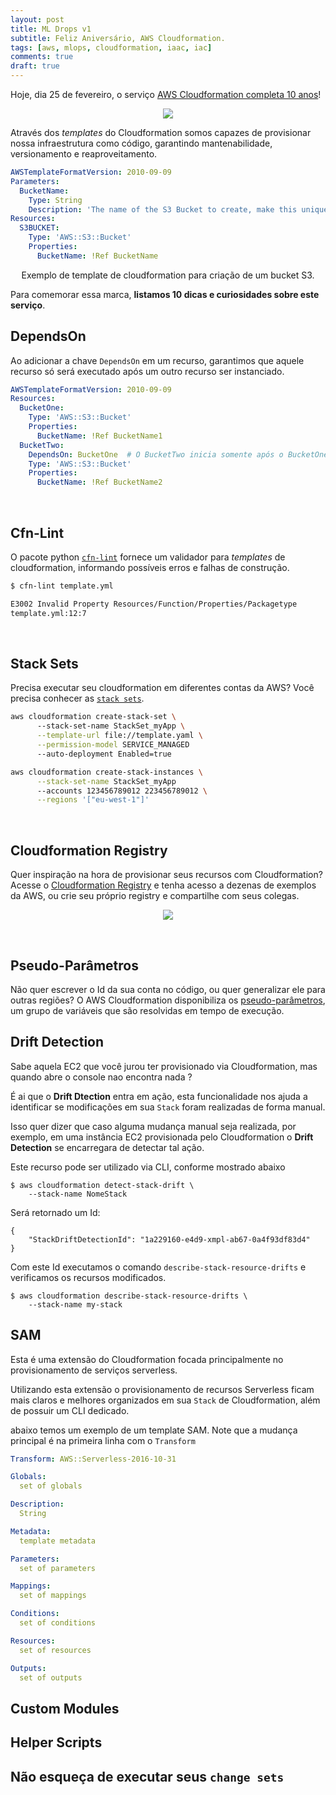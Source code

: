 ```yaml
---
layout: post
title: ML Drops v1
subtitle: Feliz Aniversário, AWS Cloudformation.
tags: [aws, mlops, cloudformation, iaac, iac]
comments: true
draft: true
---
```


Hoje, dia 25 de fevereiro, o serviço [AWS Cloudformation completa 10 anos](https://aws.amazon.com/pt/about-aws/whats-new/2011/02/25/introducing-aws-cloudformation/)!

<p style="text-align: center"><img src="https://i.imgur.com/MsaN5cz.png"></p>

Através dos *templates* do Cloudformation somos capazes de provisionar nossa infraestrutura como código, garantindo mantenabilidade, versionamento e reaproveitamento.

```yaml
AWSTemplateFormatVersion: 2010-09-09
Parameters:
  BucketName:
    Type: String
    Description: 'The name of the S3 Bucket to create, make this unique'
Resources:
  S3BUCKET:
    Type: 'AWS::S3::Bucket'
    Properties:
      BucketName: !Ref BucketName
```
<p style="text-align: center; margin: 0">Exemplo de template de cloudformation para criação de um bucket S3.</p>

Para comemorar essa marca, **listamos 10 dicas e curiosidades sobre este serviço**.

## DependsOn

Ao adicionar a chave `DependsOn` em um recurso, garantimos que aquele recurso só será executado após um outro recurso ser instanciado.

```yaml
AWSTemplateFormatVersion: 2010-09-09
Resources:
  BucketOne:
    Type: 'AWS::S3::Bucket'
    Properties:
      BucketName: !Ref BucketName1
  BucketTwo:
    DependsOn: BucketOne  # O BucketTwo inicia somente após o BucketOne 
    Type: 'AWS::S3::Bucket'
    Properties:
      BucketName: !Ref BucketName2
```
<br>

## Cfn-Lint

O pacote python [`cfn-lint`](https://pypi.org/project/cfn-lint/) fornece um validador para *templates* de cloudformation, informando possíveis erros e falhas de construção.

```sh
$ cfn-lint template.yml

E3002 Invalid Property Resources/Function/Properties/Packagetype
template.yml:12:7
```

<br>

## Stack Sets

Precisa executar seu cloudformation em diferentes contas da AWS? Você precisa conhecer as [`stack sets`](https://docs.aws.amazon.com/AWSCloudFormation/latest/UserGuide/stacksets-concepts.html).

```sh
aws cloudformation create-stack-set \ 
      --stack-set-name StackSet_myApp \
      --template-url file://template.yaml \
      --permission-model SERVICE_MANAGED 
      --auto-deployment Enabled=true

aws cloudformation create-stack-instances \
      --stack-set-name StackSet_myApp 
      --accounts 123456789012 223456789012 \
      --regions '["eu-west-1"]'
```

<br>

## Cloudformation Registry

Quer inspiração na hora de provisionar seus recursos com Cloudformation? Acesse o [Cloudformation Registry](https://www.google.com/search?channel=fs&client=ubuntu&q=cloudformation+registry) e tenha acesso a dezenas de exemplos da AWS, ou crie seu próprio registry e compartilhe com seus colegas.

<p style="text-align: center"><img src="https://i.imgur.com/v1HGHdD.png"></p>

<br>

## Pseudo-Parâmetros

Não quer escrever o Id da sua conta no código, ou quer generalizar ele para outras regiões? O AWS Cloudformation disponibiliza os [pseudo-parâmetros](https://docs.aws.amazon.com/AWSCloudFormation/latest/UserGuide/pseudo-parameter-reference.html), um grupo de variáveis que são resolvidas em tempo de execução.

## Drift Detection

Sabe aquela EC2 que você jurou ter provisionado via Cloudformation, mas quando abre o console nao encontra nada ?

É ai que o **Drift Dtection** entra em ação, esta funcionalidade nos ajuda a identificar se modificações em sua `Stack` foram realizadas de forma manual.

Isso quer dizer que caso alguma mudança manual seja realizada, por exemplo, em uma instância EC2 provisionada pelo Cloudformation o **Drift Detection** se encarregara de detectar tal ação.

Este recurso pode ser utilizado via CLI, conforme mostrado abaixo

```console
$ aws cloudformation detect-stack-drift \
    --stack-name NomeStack
```
Será retornado um Id:
```console
{
    "StackDriftDetectionId": "1a229160-e4d9-xmpl-ab67-0a4f93df83d4"
}
```
Com este Id executamos o comando `describe-stack-resource-drifts` e verificamos os recursos modificados.

```console
$ aws cloudformation describe-stack-resource-drifts \
    --stack-name my-stack
```

## SAM

Esta é uma extensão do Cloudformation focada principalmente no provisionamento de serviços serverless.

Utilizando esta extensão o provisionamento de recursos Serverless ficam mais claros e melhores organizados em sua `Stack` de Cloudformation, além de possuir um CLI dedicado.

abaixo temos um exemplo de um template SAM. Note que a mudança principal é na primeira linha com o `Transform`

```yaml
Transform: AWS::Serverless-2016-10-31

Globals:
  set of globals

Description:
  String

Metadata:
  template metadata

Parameters:
  set of parameters

Mappings:
  set of mappings

Conditions:
  set of conditions

Resources:
  set of resources

Outputs:
  set of outputs
```

## Custom Modules

## Helper Scripts

## Não esqueça de executar seus `change sets`